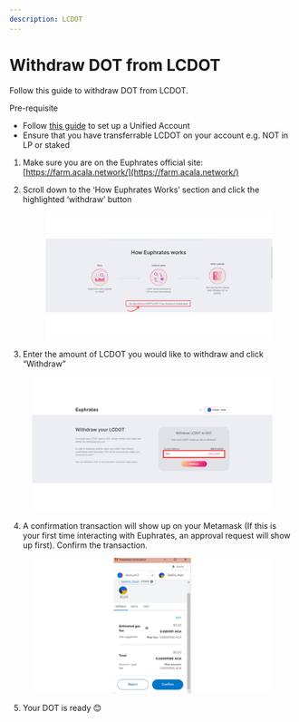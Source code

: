 ```yaml
---
description: LCDOT
---
```


# Withdraw DOT from LCDOT

Follow this guide to withdraw DOT from LCDOT.&#x20;

Pre-requisite

* Follow [this guide](../setup-wallet/) to set up a Unified Account
* Ensure that you have transferrable LCDOT on your account e.g. NOT in LP or staked

1. Make sure you are on the Euphrates official site: [https://farm.acala.network/](https://farm.acala.network/)
2.  Scroll down to the ‘How Euphrates Works’ section and click the highlighted ‘withdraw’ button

    <figure><img src="../../.gitbook/assets/WithdrawtoDOT.png" alt=""><figcaption></figcaption></figure>


3. Enter the amount of LCDOT you would like to withdraw and click “Withdraw”

<figure><img src="../../.gitbook/assets/Withdraw DOT.png" alt=""><figcaption></figcaption></figure>

4. A confirmation transaction will show up on your Metamask (If this is your first time interacting with Euphrates, an approval request will show up first). Confirm the transaction.

<figure><img src="../../.gitbook/assets/10 (2).png" alt=""><figcaption></figcaption></figure>

5. Your DOT is ready 😊
